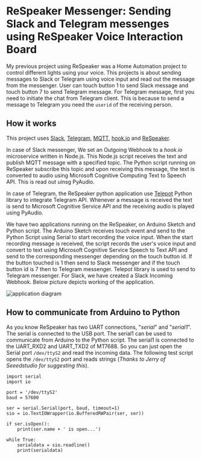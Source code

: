 ReSpeaker Messenger: Sending Slack and Telegram messenges using ReSpeaker Voice Interaction Board
===

My previous project using ReSpeaker was a Home Automation project to control different lights using your voice. This projects is about sending messages to Slack or Telegram using voice input and read out the message from the messenger. User can touch button 1 to send Slack message and touch button 7 to send Telegram message. For Telegram message, first you need to initiate the chat from Telegram client. This is because to send a message to Telegram you need the `userid` of the receiving person.

How it works
--
This project uses [Slack](https://slack.com/), [Telegram](https://telegram.org/), [MQTT](http://mqtt.org/), [hook.io](http://hook.io/) and [ReSpeaker](http://respeaker.io/). 

In case of Slack messenger, We set an Outgoing Webhook to a *hook.io* microservice written in Node.js. This Node.js script receives the text and publish MQTT message with a specified topic. The Python script running on ReSpeaker subscribe this topic and upon receiving this message, the text is converted to audio using Microsoft Cognitive Computing Text to Speech API. This is read out uinsg PyAudio. 

In case of Telegram, the ReSpeaker python application use [Telepot](https://github.com/nickoala/telepot) Python library to integrate Telegram API. Whenever a message is received the text is send to Microsoft Cognitive Service API and the receiving audio is played using PyAudio.

We have two applications running on the ReSpeaker, on Arduino Sketch and Python script. The Arduino Sketch receives touch event and send to the Python Script using Serial to start recording the voice input. When the start recording message is received, the script records the user's voice input and convert to text using Microsoft Cognitive Service Speech to Text API and send to the corresponding messenger depending on the touch button id. If the button touched is 1 then send to Slack messenger and if the touch button id is 7 then to Telegram messenger. Telepot library is used to send to Telegram messenger. For Slack, we have created a Slack Incoming Webhook. Below picture depicts working of the application.

![application diagram](https://raw.githubusercontent.com/krvarma/respeaker-messenger/master/images/app.png)

How to communicate from Arduino to Python
--
As you know ReSpeaker has two UART connections, "*serial*" and "*serial1*". The serial is connected to the USB port. The serial1 can be used to communicate from Arduino to the Python script. The serial1 is connected to the UART_RXD2 and UART_TXD2 of MT7688. So you can just open the Serial port `/dev/ttyS2` and read the incoming data. The following test script opens the `/dev/ttyS2` port and reads strings (*Thanks to Jerry of Seeedstudio for suggesting this*). 

    import serial
	import io
    
    port = '/dev/ttyS2'
    baud = 57600
    
    ser = serial.Serial(port, baud, timeout=1)
    sio = io.TextIOWrapper(io.BufferedRWPair(ser, ser))
    
    if ser.isOpen():
    	print(ser.name + ' is open...')
    
    while True:
    	serialdata = sio.readline()
    	print(serialdata)

